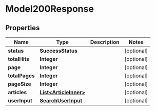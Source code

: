 

# Model200Response


## Properties

| Name | Type | Description | Notes |
|------------ | ------------- | ------------- | -------------|
|**status** | **SuccessStatus** |  |  [optional] |
|**totalHits** | **Integer** |  |  [optional] |
|**page** | **Integer** |  |  [optional] |
|**totalPages** | **Integer** |  |  [optional] |
|**pageSize** | **Integer** |  |  [optional] |
|**articles** | [**List&lt;ArticleInner&gt;**](ArticleInner.md) |  |  [optional] |
|**userInput** | [**SearchUserInput**](SearchUserInput.md) |  |  [optional] |



